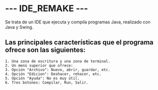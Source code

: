 # --- IDE_REMAKE ---

Se trata de un IDE que ejecuta y compila programas Java, realizado con Java y Swing.

## Las principales características que el programa ofrece son las siguientes:

    1. Una zona de escritura y una zona de terminal.
    2. Un menú superior que ofrece:
    3. Opción "Archivo": Nuevo, abrir, guardar, etc.
    4. Opción "Edicion": Deshacer, rehacer, etc.
    5. Opción "Ayuda": No es muy útil.
    6. Tres botones: Compilar, Run, Salir.